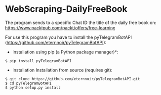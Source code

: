 # WebScraping-DailyFreeBook

The program sends to a specific Chat ID the title of the daily free book on: https://www.packtpub.com/packt/offers/free-learning

For use this program you have to install the pyTelegramBotAPI (https://github.com/eternnoir/pyTelegramBotAPI):

- Installation using pip (a Python package manager)*:
```
$ pip install pyTelegramBotAPI
```

- Installation Installation from source (requires git):
```
$ git clone https://github.com/eternnoir/pyTelegramBotAPI.git
$ cd pyTelegramBotAPI
$ python setup.py install
```
